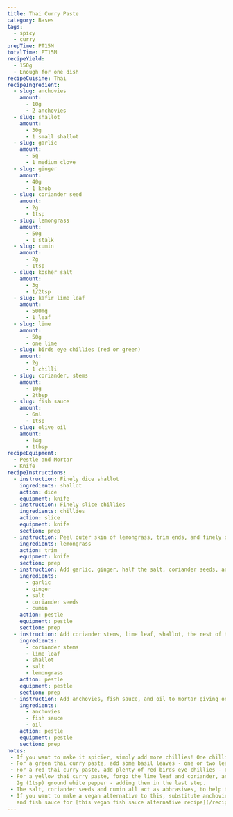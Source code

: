 ```yaml
---
title: Thai Curry Paste
category: Bases
tags: 
  - spicy
  - curry
prepTime: PT15M
totalTime: PT15M
recipeYield: 
  - 150g
  - Enough for one dish
recipeCuisine: Thai
recipeIngredient:
  - slug: anchovies
    amount:
      - 10g
      - 2 anchovies
  - slug: shallot
    amount:
      - 30g
      - 1 small shallot
  - slug: garlic
    amount:
      - 5g
      - 1 medium clove
  - slug: ginger
    amount:
      - 40g
      - 1 knob
  - slug: coriander seed
    amount:
      - 2g
      - 1tsp
  - slug: lemongrass
    amount:
      - 50g
      - 1 stalk
  - slug: cumin
    amount:
      - 2g
      - 1tsp
  - slug: kosher salt
    amount:
      - 3g
      - 1/2tsp
  - slug: kafir lime leaf
    amount:
      - 500mg
      - 1 leaf
  - slug: lime
    amount:
      - 50g
      - one lime
  - slug: birds eye chillies (red or green)
    amount:
      - 2g
      - 1 chilli
  - slug: coriander, stems
    amount:
      - 10g
      - 2tbsp
  - slug: fish sauce
    amount:
      - 6ml
      - 1tsp
  - slug: olive oil
    amount:
      - 14g
      - 1tbsp
recipeEquipment:
  - Pestle and Mortar
  - Knife
recipeInstructions:
  - instruction: Finely dice shallot
    ingredients: shallot
    action: dice
    equipment: knife
  - instruction: Finely slice chillies
    ingredients: chillies
    action: slice
    equipment: knife
    section: prep
  - instruction: Peel outer skin of lemongrass, trim ends, and finely dice stalks
    ingredients: lemongrass
    action: trim
    equipment: knife
    section: prep
  - instruction: Add garlic, ginger, half the salt, coriander seeds, and cumin to mortar, mince to paste with pestle 
    ingredients:
      - garlic
      - ginger
      - salt
      - coriander seeds
      - cumin
    action: pestle
    equipment: pestle
    section: prep
  - instruction: Add coriander stems, lime leaf, shallot, the rest of the salt, and lemongrass, to mortar continue to mince until paste again
    ingredients:
      - coriander stems
      - lime leaf
      - shallot
      - salt
      - lemongrass
    action: pestle
    equipment: pestle
    section: prep
  - instruction: Add anchovies, fish sauce, and oil to mortar giving one last mincing until it comes together as a paste
    ingredients:
      - anchovies
      - fish sauce
      - oil
    action: pestle
    equipment: pestle
    section: prep
notes:
 - If you want to make it spicier, simply add more chillies! One chilli will suit most palate.
 - For a green thai curry paste, add some basil leaves - one or two leaves will do.
 - For a red thai curry paste, add plenty of red birds eye chillies - 6g (3 chillies) would be a good starting point.
 - For a yellow thai curry paste, forgo the lime leaf and coriander, and add 3g (1tsp) turmeric, 3g (1tsp) cinnamon, and
   2g (1tsp) ground white pepper - adding them in the last step.
 - The salt, coriander seeds and cumin all act as abbrasives, to help the pestle & mortar produce a more even paste.
 - If you want to make a vegan alternative to this, substitute anchovies for 17g (1tbsp) brown/red miso paste,
   and fish sauce for [this vegan fish sauce alternative recipe](/recipes/vegan-fish-sacue-alternative).
---
```

